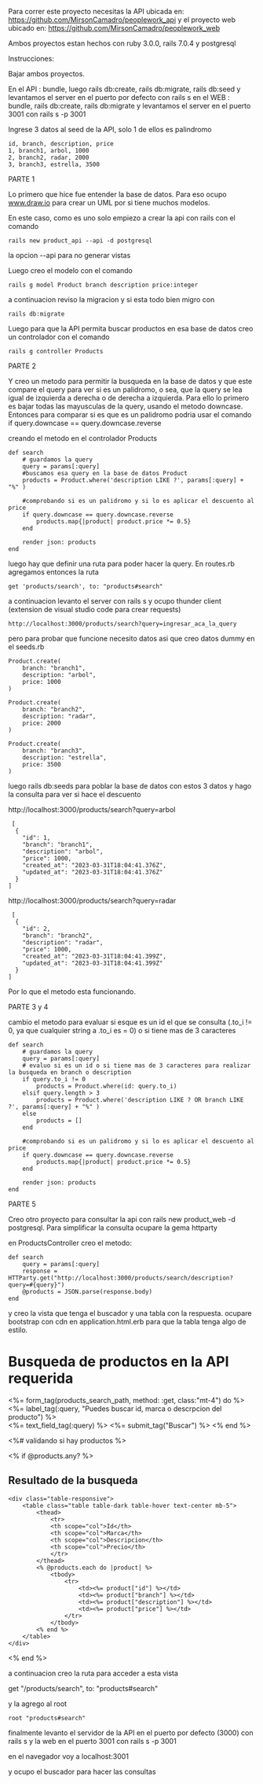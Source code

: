 Para correr este proyecto necesitas la API ubicada en: https://github.com/MirsonCamadro/peoplework_api
y el proyecto web ubicado en: https://github.com/MirsonCamadro/peoplework_web

Ambos proyectos estan hechos con ruby 3.0.0, rails 7.0.4 y postgresql

Instrucciones:

Bajar ambos proyectos.

En el API : 
    bundle, luego rails db:create, rails db:migrate, rails db:seed y levantamos el server en el puerto por defecto con rails s
en el WEB :
    bundle, rails db:create, rails db:migrate y levantamos el server en el puerto 3001 con rails s -p 3001

Ingrese 3 datos al seed de la API, solo 1 de ellos es palindromo

    id, branch, description, price
    1, branch1, arbol, 1000
    2, branch2, radar, 2000
    3, branch3, estrella, 3500


PARTE 1

Lo primero que hice fue entender la base de datos. Para eso ocupo www.draw.io para crear un UML por si tiene muchos modelos.

En este caso, como es uno solo empiezo a crear la api con rails con el comando

    rails new product_api --api -d postgresql

la opcion --api para no generar vistas

Luego creo el modelo con el comando

    rails g model Product branch description price:integer

a continuacion reviso la migracion y si esta todo bien migro con

    rails db:migrate

Luego para que la API permita buscar productos en esa base de datos creo un controlador con el comando

    rails g controller Products


PARTE 2

Y creo un metodo para permitir la busqueda en la base de datos y que este compare el query para ver si es un palidromo, o sea, que la query se lea igual de izquierda a derecha o de derecha a izquierda. Para ello lo primero es bajar todas las mayusculas de la query, usando el metodo downcase. Entonces para comparar si es que es un palidromo podria usar el comando
if query.downcase == query.downcase.reverse

creando el metodo en el controlador Products

    def search
        # guardamos la query
        query = params[:query]
        #buscamos esa query en la base de datos Product
        products = Product.where('description LIKE ?', params[:query] + "%" )
    
        #comprobando si es un palidromo y si lo es aplicar el descuento al price
        if query.downcase == query.downcase.reverse
            products.map{|product| product.price *= 0.5}
        end
    
        render json: products
    end

luego hay que definir una ruta para poder hacer la query. En routes.rb agregamos entonces la ruta

    get 'products/search', to: "products#search"

a continuacion levanto el server con rails s y ocupo thunder client (extension de visual studio code para crear requests)

    http://localhost:3000/products/search?query=ingresar_aca_la_query

pero para probar que funcione necesito datos asi que creo datos dummy en el seeds.rb

    Product.create(
        branch: "branch1",
        description: "arbol",
        price: 1000
    )

    Product.create(
        branch: "branch2",
        description: "radar",
        price: 2000
    )

    Product.create(
        branch: "branch3",
        description: "estrella",
        price: 3500
    )

luego rails db:seeds para poblar la base de datos con estos 3 datos
 y hago la consulta para ver si hace el descuento

 http://localhost:3000/products/search?query=arbol
 
     [
      {
        "id": 1,
        "branch": "branch1",
        "description": "arbol",
        "price": 1000,
        "created_at": "2023-03-31T18:04:41.376Z",
        "updated_at": "2023-03-31T18:04:41.376Z"
      }
    ]
    
 http://localhost:3000/products/search?query=radar

     [
      {
        "id": 2,
        "branch": "branch2",
        "description": "radar",
        "price": 1000,
        "created_at": "2023-03-31T18:04:41.399Z",
        "updated_at": "2023-03-31T18:04:41.399Z"
      }
    ]

Por lo que el metodo esta funcionando.

PARTE 3 y 4

cambio el metodo para evaluar si esque es un id el que se consulta (.to_i != 0, ya que cualquier string a .to_i es = 0) o si tiene mas de 3 caracteres

    def search
        # guardamos la query
        query = params[:query]
        # evaluo si es un id o si tiene mas de 3 caracteres para realizar la busqueda en branch o description
        if query.to_i != 0
            products = Product.where(id: query.to_i)
        elsif query.length > 3
            products = Product.where('description LIKE ? OR branch LIKE ?', params[:query] + "%" )
        else
            products = []
        end
    
        #comprobando si es un palidromo y si lo es aplicar el descuento al price
        if query.downcase == query.downcase.reverse
            products.map{|product| product.price *= 0.5}
        end
    
        render json: products
    end


PARTE 5

Creo otro proyecto para consultar la api con rails new product_web -d postgresql. Para simplificar la consulta ocupare la gema httparty

en ProductsController creo el metodo:

    def search
        query = params[:query]
        response = HTTParty.get("http://localhost:3000/products/search/description?query=#{query}")
        @products = JSON.parse(response.body)
    end


y creo la vista que tenga el buscador y una tabla con la respuesta. ocupare bootstrap con cdn en application.html.erb para que la tabla tenga algo de estilo.

<h1 class="my-3">Busqueda de productos en la API requerida</h1>

<%= form_tag(products_search_path, method: :get, class:"mt-4") do %>
    <%= label_tag(:query, "Puedes buscar id, marca o descrpcion del producto") %>
    <br>
    <%= text_field_tag(:query) %>
    <%= submit_tag("Buscar") %>
<% end %>

<%# validando si hay productos %>

<% if @products.any? %>
    <h2 class="mt-4">Resultado de la busqueda</h2>

    <div class="table-responsive">
        <table class="table table-dark table-hover text-center mb-5">
            <thead>
                <tr>
                <th scope="col">Id</th>
                <th scope="col">Marca</th>
                <th scope="col">Descripcion</th>
                <th scope="col">Precio</th>
                </tr>
            </thead>
            <% @products.each do |product| %>
                <tbody>
                    <tr>
                        <td><%= product["id"] %></td>
                        <td><%= product["branch"] %></td>
                        <td><%= product["description"] %></td>
                        <td><%= product["price"] %></td>
                    </tr>
                </tbody>
            <% end %>
        </table>
    </div>
<% end %>

a continuacion creo la ruta para acceder a esta vista

  get "/products/search", to: "products#search"

y la agrego al root

    root "products#search"

finalmente levanto el servidor de la API en el puerto por defecto (3000) con rails s
y la web en el puerto 3001 con rails s -p 3001

en el navegador voy a localhost:3001

y ocupo el buscador para hacer las consultas
